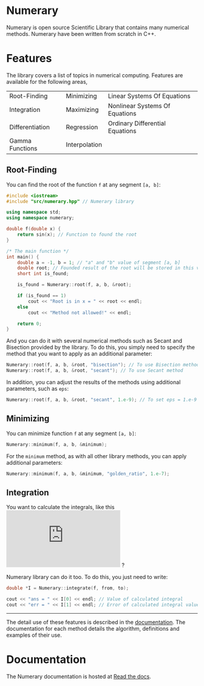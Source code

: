 # Numerary

Numerary is open source Scientific Library that contains many numerical methods. Numerary have been written from scratch in C++.

# Features

The library covers a list of topics in numerical computing. Features are available for the following areas,

|                 |               |                                 |
| --------------- | ------------- | ------------------------------- |
| Root-Finding    | Minimizing    | Linear Systems Of Equations     |
| Integration     | Maximizing    | Nonlinear Systems Of Equations  |
| Differentiation | Regression    | Ordinary Differential Equations |
| Gamma Functions | Interpolation |                                 |

## Root-Finding

You can find the root of the function `f` at any segment `[a, b]`:

```cpp
#include <iostream>
#include "src/numerary.hpp" // Numerary library

using namespace std;
using namespace numerary;

double f(double x) {
    return sin(x); // Function to found the root
}

/* The main function */
int main() {
    double a = -1, b = 1; // "a" and "b" value of segment [a, b]
    double root; // Founded result of the root will be stored in this variable
    short int is_found;

    is_found = Numerary::root(f, a, b, &root);

    if (is_found == 1)
        cout << "Root is in x = " << root << endl;
    else
        cout << "Method not allowed!" << endl;

    return 0;
}
```

And you can do it with several numerical methods such as Secant and Bisection provided by the library. To do this, you simply need to specify the method that you want to apply as an additional parameter:

```cpp
Numerary::root(f, a, b, &root, "bisection"); // To use Bisection method
Numerary::root(f, a, b, &root, "secant"); // To use Secant method
```

In addition, you can adjust the results of the methods using additional parameters, such as `eps`:

```cpp
Numerary::root(f, a, b, &root, "secant", 1.e-9); // To set eps = 1.e-9
```

## Minimizing

You can minimize function `f` at any segment `[a, b]`:

```cpp
Numerary::minimum(f, a, b, &minimum);
```

For the `minimum` method, as with all other library methods, you can apply additional parameters:

```cpp
Numerary::minimum(f, a, b, &minimum, "golden_ratio", 1.e-7);
```

## Integration

You want to calculate the integrals, like this ![\int_{0}^{1} (5x^3 + 2\cos{x}) dx](https://latex.codecogs.com/gif.latex?%5Cinline%20%5Csmall%20%5Cint_%7B0%7D%5E%7B1%7D%20%285x%5E3%20+%202%5Ccos%7Bx%7D%29%20dx) ?

Numerary library can do it too. To do this, you just need to write:

```cpp
double *I = Numerary::integrate(f, from, to);

cout << "ans = " << I[0] << endl; // Value of calculated integral
cout << "err = " << I[1] << endl; // Error of calculated integral value
```

---

The detail use of these features is described in the [documentation](#documentation). The documentation for each method details the algorithm, definitions and examples of their use.

# Documentation

The Numerary documentation is hosted at [Read the docs](https://numerary.readthedocs.io/).

